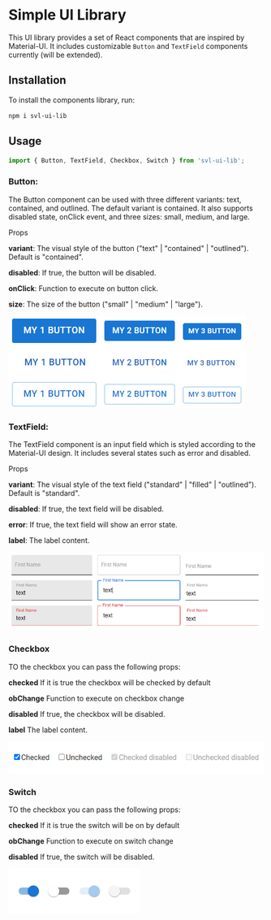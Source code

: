 # Simple UI Library

This UI library provides a set of React components that are inspired by Material-UI. 
It includes customizable `Button` and `TextField` components currently (will be extended).

## Installation

To install the components library, run:

```bash
npm i svl-ui-lib
```

## Usage

```js
import { Button, TextField, Checkbox, Switch } from 'svl-ui-lib';
```

### Button:

The Button component can be used with three different variants: text, contained, and outlined. The default variant is contained. It also supports disabled state, onClick event, and three sizes: small, medium, and large.

Props

**variant**: The visual style of the button ("text" | "contained" | "outlined"). Default is "contained".

**disabled**: If true, the button will be disabled.

**onClick**: Function to execute on button click.

**size**: The size of the button ("small" | "medium" | "large").

![Buttons](https://raw.githubusercontent.com/savelievamareena/custom-components-lib/master/assets/img_1.png)

### TextField:

The TextField component is an input field which is styled according to the Material-UI design. It includes several states such as error and disabled.

Props

**variant**: The visual style of the text field ("standard" | "filled" | "outlined"). Default is "standard".

**disabled**: If true, the text field will be disabled.

**error**: If true, the text field will show an error state.

**label**: The label content.

![TextField](https://raw.githubusercontent.com/savelievamareena/custom-components-lib/master/assets/img_2.png)

### Checkbox

TO the checkbox you can pass the following props:

**checked** If it is true the checkbox will be checked by default

**obChange** Function to execute on checkbox change

**disabled** If true, the checkbox will be disabled.

**label** The label content.

![Checkbox](https://raw.githubusercontent.com/savelievamareena/custom-components-lib/master/assets/img_3.png)


### Switch

TO the checkbox you can pass the following props:

**checked** If it is true the switch will be on by default

**obChange** Function to execute on switch change

**disabled** If true, the switch will be disabled.

![Switch](https://raw.githubusercontent.com/savelievamareena/custom-components-lib/master/assets/img_4.png)
